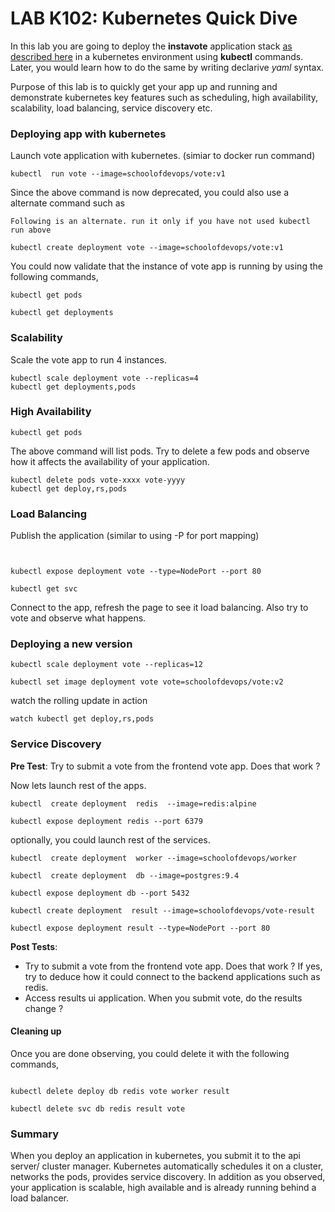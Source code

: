 # LAB K102: Kubernetes Quick Dive

In this lab you are going to deploy the **instavote** application stack [as described here](https://github.com/schoolofdevops/example-voting-app) in a kubernetes environment using **kubectl** commands. Later, you would learn how to do the same by writing declarive *yaml* syntax.  

Purpose of this lab is to quickly get your app up and running and demonstrate kubernetes key features such as scheduling, high availability, scalability, load balancing, service discovery etc.



### Deploying app with kubernetes

Launch vote application with kubernetes. (simiar to docker run command)

```
kubectl  run vote --image=schoolofdevops/vote:v1
```

Since the above command is now deprecated, you could also use a alternate command such as

`Following is an alternate. run it only if you have not used kubectl run above`
```
kubectl create deployment vote --image=schoolofdevops/vote:v1
```

You could now validate that the instance of vote app is running by using the following commands,

```
kubectl get pods

kubectl get deployments
```


### Scalability


Scale the vote app to run 4 instances.

```
kubectl scale deployment vote --replicas=4
kubectl get deployments,pods
```


### High Availability

```
kubectl get pods
```

The above command will list pods. Try to delete a few pods and observe how it affects the availability of your application.

```
kubectl delete pods vote-xxxx vote-yyyy
kubectl get deploy,rs,pods

```


### Load Balancing

Publish the application (similar to using -P for port mapping)

```


kubectl expose deployment vote --type=NodePort --port 80

kubectl get svc

```


Connect to the app,  refresh the page to see it load balancing.  Also try to vote and observe what happens.  


### Deploying a new version


```
kubectl scale deployment vote --replicas=12

kubectl set image deployment vote vote=schoolofdevops/vote:v2

```


watch the rolling update  in action

```
watch kubectl get deploy,rs,pods
```

### Service Discovery

**Pre Test**: Try to submit a vote from the frontend vote app. Does that work ?

Now lets launch rest of the apps.


```
kubectl  create deployment  redis  --image=redis:alpine

kubectl expose deployment redis --port 6379

```

optionally, you could launch rest of the services.

```
kubectl  create deployment  worker --image=schoolofdevops/worker

kubectl  create deployment  db --image=postgres:9.4

kubectl expose deployment db --port 5432

kubectl create deployment  result --image=schoolofdevops/vote-result

kubectl expose deployment result --type=NodePort --port 80

```

**Post Tests**:

  * Try to submit a vote from the frontend vote app. Does that work ?  If yes, try to deduce how it could connect to the backend applications such as redis.
  * Access results ui application. When you submit vote, do the results change ?


#### Cleaning up

Once you are done observing, you could delete it with the following commands,

```

kubectl delete deploy db redis vote worker result

kubectl delete svc db redis result vote
```

### Summary

When you deploy an application in kubernetes, you submit it to the api server/ cluster manager. Kubernetes automatically schedules it on a cluster, networks the pods, provides service discovery. In addition as you observed, your application is scalable, high available and is already running behind a  load balancer.
